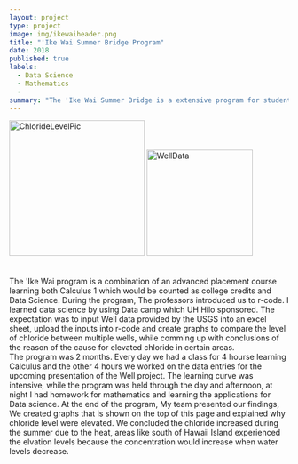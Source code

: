 ```yaml
---
layout: project
type: project
image: img/ikewaiheader.png
title: "'Ike Wai Summer Bridge Program"
date: 2018
published: true
labels:
  - Data Science
  - Mathematics
  - 
summary: "The 'Ike Wai Summer Bridge is a extensive program for students in Stem to learn Data Science and Mathematics. Student will apply these skills into a student project by calculating the amount of chloride in wells on the island of Hawaii."
---
```


<div class="text-center p-4">
<img width="244" alt="ChlorideLevelPic" src="https://github.com/user-attachments/assets/5bee999a-8f06-4a38-b728-89c829642307" />
<img width="191" alt="WellData" src="https://github.com/user-attachments/assets/7ffb10aa-3ae3-4409-a999-19662b50a955" />

</div>
<br/>

<br/>
The 'Ike Wai program is a combination of an advanced placement course learning both Calculus 1 which would be counted as college credits and Data Science. During the program, The professors introduced us to r-code. I learned data science by using Data camp which UH Hilo sponsored. The expectation was to input Well data provided by the USGS into an excel sheet, upload the inputs into r-code and create graphs to compare the level of chloride between multiple wells, while comming up with conclusions of the reason of the cause for elevated chloride in certain areas.  
<br/>
The program was 2 months. Every day we had a class for 4 hourse learning Calculus and the other 4 hours we worked on the data entries for the upcoming presentation of the Well project. The learning curve was intensive, while the program was held through the day and afternoon, at night I had homework for mathematics and learning the applications for Data science. At the end of the program, My team presented our findings, We created graphs that is shown on the top of this page and explained why chloride level were elevated. We concluded the chloride increased during the summer due to the heat, areas like south of Hawaii Island experienced the elvation levels because the concentration would increase when water levels decrease. 
<br/>


